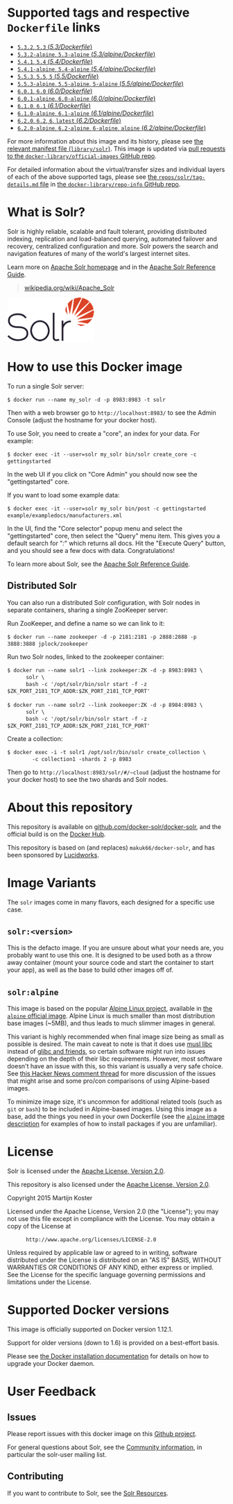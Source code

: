 # Supported tags and respective `Dockerfile` links

-	[`5.3.2`, `5.3` (*5.3/Dockerfile*)](https://github.com/docker-solr/docker-solr/blob/2d436fc7fdc54874a8f209281978bc2ed4a17937/5.3/Dockerfile)
-	[`5.3.2-alpine`, `5.3-alpine` (*5.3/alpine/Dockerfile*)](https://github.com/docker-solr/docker-solr/blob/2d436fc7fdc54874a8f209281978bc2ed4a17937/5.3/alpine/Dockerfile)
-	[`5.4.1`, `5.4` (*5.4/Dockerfile*)](https://github.com/docker-solr/docker-solr/blob/2d436fc7fdc54874a8f209281978bc2ed4a17937/5.4/Dockerfile)
-	[`5.4.1-alpine`, `5.4-alpine` (*5.4/alpine/Dockerfile*)](https://github.com/docker-solr/docker-solr/blob/2d436fc7fdc54874a8f209281978bc2ed4a17937/5.4/alpine/Dockerfile)
-	[`5.5.3`, `5.5`, `5` (*5.5/Dockerfile*)](https://github.com/docker-solr/docker-solr/blob/e45bf96dba8ad5b5003e4cf409e3cd163af25cea/5.5/Dockerfile)
-	[`5.5.3-alpine`, `5.5-alpine`, `5-alpine` (*5.5/alpine/Dockerfile*)](https://github.com/docker-solr/docker-solr/blob/e45bf96dba8ad5b5003e4cf409e3cd163af25cea/5.5/alpine/Dockerfile)
-	[`6.0.1`, `6.0` (*6.0/Dockerfile*)](https://github.com/docker-solr/docker-solr/blob/2d436fc7fdc54874a8f209281978bc2ed4a17937/6.0/Dockerfile)
-	[`6.0.1-alpine`, `6.0-alpine` (*6.0/alpine/Dockerfile*)](https://github.com/docker-solr/docker-solr/blob/2d436fc7fdc54874a8f209281978bc2ed4a17937/6.0/alpine/Dockerfile)
-	[`6.1.0`, `6.1` (*6.1/Dockerfile*)](https://github.com/docker-solr/docker-solr/blob/2d436fc7fdc54874a8f209281978bc2ed4a17937/6.1/Dockerfile)
-	[`6.1.0-alpine`, `6.1-alpine` (*6.1/alpine/Dockerfile*)](https://github.com/docker-solr/docker-solr/blob/2d436fc7fdc54874a8f209281978bc2ed4a17937/6.1/alpine/Dockerfile)
-	[`6.2.0`, `6.2`, `6`, `latest` (*6.2/Dockerfile*)](https://github.com/docker-solr/docker-solr/blob/2d436fc7fdc54874a8f209281978bc2ed4a17937/6.2/Dockerfile)
-	[`6.2.0-alpine`, `6.2-alpine`, `6-alpine`, `alpine` (*6.2/alpine/Dockerfile*)](https://github.com/docker-solr/docker-solr/blob/2d436fc7fdc54874a8f209281978bc2ed4a17937/6.2/alpine/Dockerfile)

For more information about this image and its history, please see [the relevant manifest file (`library/solr`)](https://github.com/docker-library/official-images/blob/master/library/solr). This image is updated via [pull requests to the `docker-library/official-images` GitHub repo](https://github.com/docker-library/official-images/pulls?q=label%3Alibrary%2Fsolr).

For detailed information about the virtual/transfer sizes and individual layers of each of the above supported tags, please see [the `repos/solr/tag-details.md` file](https://github.com/docker-library/repo-info/blob/master/repos/solr/tag-details.md) in [the `docker-library/repo-info` GitHub repo](https://github.com/docker-library/repo-info).

# What is Solr?

Solr is highly reliable, scalable and fault tolerant, providing distributed indexing, replication and load-balanced querying, automated failover and recovery, centralized configuration and more. Solr powers the search and navigation features of many of the world's largest internet sites.

Learn more on [Apache Solr homepage](http://lucene.apache.org/solr/) and in the [Apache Solr Reference Guide](https://www.apache.org/dyn/closer.cgi/lucene/solr/ref-guide/).

> [wikipedia.org/wiki/Apache_Solr](https://en.wikipedia.org/wiki/Apache_Solr)

![logo](https://raw.githubusercontent.com/docker-library/docs/ddc9eb521da7c412b70229f1a600d0c63d55d0f7/solr/logo.png)

# How to use this Docker image

To run a single Solr server:

```console
$ docker run --name my_solr -d -p 8983:8983 -t solr
```

Then with a web browser go to `http://localhost:8983/` to see the Admin Console (adjust the hostname for your docker host).

To use Solr, you need to create a "core", an index for your data. For example:

```console
$ docker exec -it --user=solr my_solr bin/solr create_core -c gettingstarted
```

In the web UI if you click on "Core Admin" you should now see the "gettingstarted" core.

If you want to load some example data:

```console
$ docker exec -it --user=solr my_solr bin/post -c gettingstarted example/exampledocs/manufacturers.xml
```

In the UI, find the "Core selector" popup menu and select the "gettingstarted" core, then select the "Query" menu item. This gives you a default search for "*:*" which returns all docs. Hit the "Execute Query" button, and you should see a few docs with data. Congratulations!

To learn more about Solr, see the [Apache Solr Reference Guide](https://cwiki.apache.org/confluence/display/solr/Apache+Solr+Reference+Guide).

## Distributed Solr

You can also run a distributed Solr configuration, with Solr nodes in separate containers, sharing a single ZooKeeper server:

Run ZooKeeper, and define a name so we can link to it:

```console
$ docker run --name zookeeper -d -p 2181:2181 -p 2888:2888 -p 3888:3888 jplock/zookeeper
```

Run two Solr nodes, linked to the zookeeper container:

```console
$ docker run --name solr1 --link zookeeper:ZK -d -p 8983:8983 \
      solr \
      bash -c '/opt/solr/bin/solr start -f -z $ZK_PORT_2181_TCP_ADDR:$ZK_PORT_2181_TCP_PORT'

$ docker run --name solr2 --link zookeeper:ZK -d -p 8984:8983 \
      solr \
      bash -c '/opt/solr/bin/solr start -f -z $ZK_PORT_2181_TCP_ADDR:$ZK_PORT_2181_TCP_PORT'
```

Create a collection:

```console
$ docker exec -i -t solr1 /opt/solr/bin/solr create_collection \
        -c collection1 -shards 2 -p 8983
```

Then go to `http://localhost:8983/solr/#/~cloud` (adjust the hostname for your docker host) to see the two shards and Solr nodes.

# About this repository

This repository is available on [github.com/docker-solr/docker-solr](https://github.com/docker-solr/docker-solr), and the official build is on the [Docker Hub](https://hub.docker.com/_/solr/).

This repository is based on (and replaces) `makuk66/docker-solr`, and has been sponsored by [Lucidworks](http://www.lucidworks.com/).

# Image Variants

The `solr` images come in many flavors, each designed for a specific use case.

## `solr:<version>`

This is the defacto image. If you are unsure about what your needs are, you probably want to use this one. It is designed to be used both as a throw away container (mount your source code and start the container to start your app), as well as the base to build other images off of.

## `solr:alpine`

This image is based on the popular [Alpine Linux project](http://alpinelinux.org), available in [the `alpine` official image](https://hub.docker.com/_/alpine). Alpine Linux is much smaller than most distribution base images (~5MB), and thus leads to much slimmer images in general.

This variant is highly recommended when final image size being as small as possible is desired. The main caveat to note is that it does use [musl libc](http://www.musl-libc.org) instead of [glibc and friends](http://www.etalabs.net/compare_libcs.html), so certain software might run into issues depending on the depth of their libc requirements. However, most software doesn't have an issue with this, so this variant is usually a very safe choice. See [this Hacker News comment thread](https://news.ycombinator.com/item?id=10782897) for more discussion of the issues that might arise and some pro/con comparisons of using Alpine-based images.

To minimize image size, it's uncommon for additional related tools (such as `git` or `bash`) to be included in Alpine-based images. Using this image as a base, add the things you need in your own Dockerfile (see the [`alpine` image description](https://hub.docker.com/_/alpine/) for examples of how to install packages if you are unfamiliar).

# License

Solr is licensed under the [Apache License, Version 2.0](https://www.apache.org/licenses/LICENSE-2.0).

This repository is also licensed under the [Apache License, Version 2.0](https://www.apache.org/licenses/LICENSE-2.0).

Copyright 2015 Martijn Koster

Licensed under the Apache License, Version 2.0 (the "License"); you may not use this file except in compliance with the License. You may obtain a copy of the License at

	      http://www.apache.org/licenses/LICENSE-2.0

Unless required by applicable law or agreed to in writing, software distributed under the License is distributed on an "AS IS" BASIS, WITHOUT WARRANTIES OR CONDITIONS OF ANY KIND, either express or implied. See the License for the specific language governing permissions and limitations under the License.

# Supported Docker versions

This image is officially supported on Docker version 1.12.1.

Support for older versions (down to 1.6) is provided on a best-effort basis.

Please see [the Docker installation documentation](https://docs.docker.com/installation/) for details on how to upgrade your Docker daemon.

# User Feedback

## Issues

Please report issues with this docker image on this [Github project](https://github.com/docker-solr/docker-solr).

For general questions about Solr, see the [Community information](http://lucene.apache.org/solr/resources.html#community), in particular the solr-user mailing list.

## Contributing

If you want to contribute to Solr, see the [Solr Resources](http://lucene.apache.org/solr/resources.html#community).
